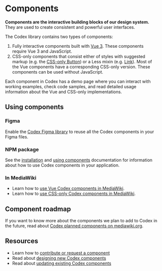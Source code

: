 # Components

**Components are the interactive building blocks of our design system.** They are used to create
consistent and powerful user interfaces.

The Codex library contains two types of components:

1. Fully interactive components built with [Vue 3](https://vuejs.org/). These components require
Vue 3 and JavaScript.
2. CSS-only components that consist either of styles with suggested markup (e.g. the
[CSS-only Button](./demos/button.md#css-only-version)) or a Less mixin (e.g.
[Link](./mixins/link.md)). Most of the Vue components have a corresponding CSS-only version. These
components can be used without JavaScript.

Each component in Codex has a demo page where you can interact with working examples, check code samples, and read detailed usage information about the Vue and CSS-only implementations.

## Using components

### Figma

Enable the [Codex Figma library](https://www.figma.com/design/KoDuJMadWBXtsOtzGS4134/Codex?node-id=1891-4420&node-type=canvas&t=plW1hmguHVWs3fWZ-11) to reuse all the Codex components in your Figma files.

### NPM package

See the [installation](../using-codex/developing.md#installation) and [using components](../using-codex/developing.md#using-components) documentation for information about how to use Codex components in your application.

### In MediaWiki

- Learn how to [use Vue Codex components in MediaWiki](https://www.mediawiki.org/wiki/Codex#Using_Codex_Vue_3_components).
- Learn how to [use CSS-only Codex components in MediaWiki](https://www.mediawiki.org/wiki/Codex#Using_CSS-only_Codex_components).

## Component roadmap

If you want to know more about the components we plan to add to Codex in the future, read about
[Codex planned components on mediawiki.org](https://www.mediawiki.org/wiki/Codex/Planned_Components).

## Resources

- Learn how to [contribute or request a component](../contributing/overview.html)
- Read about [designing new Codex components](../contributing/designing-new-components.html)
- Read about [updating existing Codex components](../contributing/redesigning-existing-components.html)
